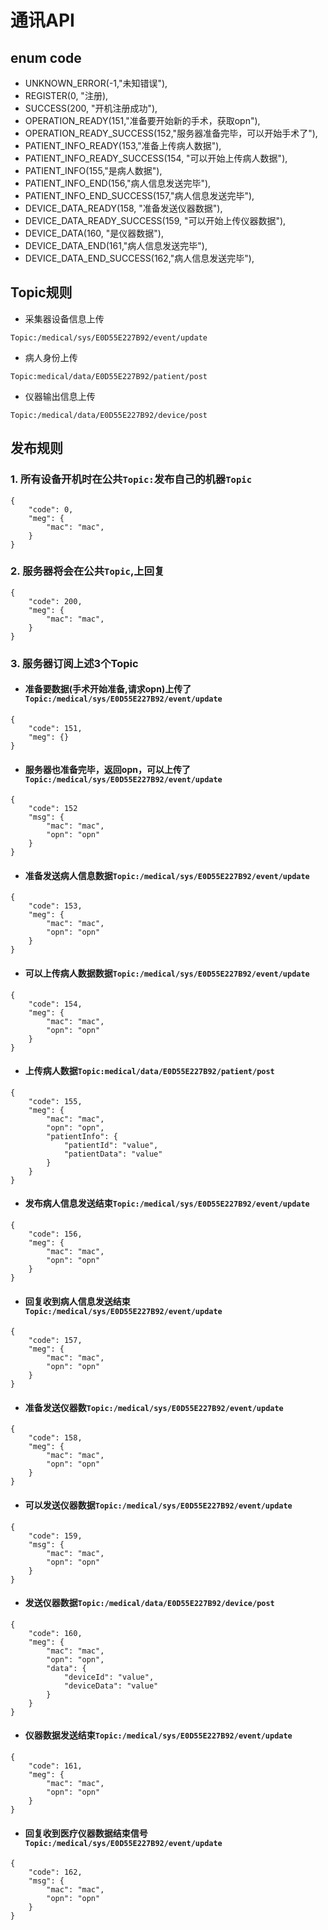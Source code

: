 # 通讯API

## enum code
* UNKNOWN_ERROR(-1,"未知错误"),
* REGISTER(0, "注册),
* SUCCESS(200, "开机注册成功"),
* OPERATION_READY(151,"准备要开始新的手术，获取opn"),
* OPERATION_READY_SUCCESS(152,"服务器准备完毕，可以开始手术了"),
* PATIENT_INFO_READY(153,"准备上传病人数据"),
* PATIENT_INFO_READY_SUCCESS(154, "可以开始上传病人数据"),
* PATIENT_INFO(155,"是病人数据"),
* PATIENT_INFO_END(156,"病人信息发送完毕"),
* PATIENT_INFO_END_SUCCESS(157,"病人信息发送完毕"),
* DEVICE_DATA_READY(158, "准备发送仪器数据"),
* DEVICE_DATA_READY_SUCCESS(159, "可以开始上传仪器数据"),
* DEVICE_DATA(160, "是仪器数据"),
* DEVICE_DATA_END(161,"病人信息发送完毕"),
* DEVICE_DATA_END_SUCCESS(162,"病人信息发送完毕"),

## Topic规则
* 采集器设备信息上传
```
Topic:/medical/sys/E0D55E227B92/event/update
```
* 病人身份上传
```
Topic:medical/data/E0D55E227B92/patient/post
```
* 仪器输出信息上传
```
Topic:/medical/data/E0D55E227B92/device/post
```

## 发布规则
### 1. 所有设备开机时在公共`Topic:`发布自己的机器`Topic`
```
{
    "code": 0,
    "meg": {
        "mac": "mac",
    }
}
```
### 2. 服务器将会在公共`Topic`,上回复
```
{
    "code": 200,
    "meg": {
        "mac": "mac",
    }
}
```
### 3. 服务器订阅上述3个Topic


* #### 准备要数据(手术开始准备,请求opn)上传了`Topic:/medical/sys/E0D55E227B92/event/update`
```
{
    "code": 151,
    "meg": {}
}
```

* #### 服务器也准备完毕，返回opn，可以上传了`Topic:/medical/sys/E0D55E227B92/event/update`
```
{
    "code": 152
    "msg": {
        "mac": "mac",
        "opn": "opn"
    }
}
```

* #### 准备发送病人信息数据`Topic:/medical/sys/E0D55E227B92/event/update`
```
{
    "code": 153,
    "meg": {
        "mac": "mac",
        "opn": "opn"
    }
}
```

* #### 可以上传病人数据数据`Topic:/medical/sys/E0D55E227B92/event/update`
```
{
    "code": 154,
    "meg": {
        "mac": "mac",
        "opn": "opn"
    }
}
```

* #### 上传病人数据`Topic:medical/data/E0D55E227B92/patient/post`
```
{
    "code": 155,
    "meg": {
        "mac": "mac",
        "opn": "opn",       
        "patientInfo": {
            "patientId": "value",
            "patientData": "value"
        }
    }
}
```

* #### 发布病人信息发送结束`Topic:/medical/sys/E0D55E227B92/event/update`
```
{
    "code": 156,
    "meg": {
        "mac": "mac",
        "opn": "opn"
    }
}
```

* #### 回复收到病人信息发送结束`Topic:/medical/sys/E0D55E227B92/event/update`
```
{
    "code": 157,
    "meg": {
        "mac": "mac",
        "opn": "opn"
    }
}
```

* #### 准备发送仪器数`Topic:/medical/sys/E0D55E227B92/event/update`
```
{
    "code": 158,
    "meg": {
        "mac": "mac",
        "opn": "opn"
    }
}
```

* #### 可以发送仪器数据`Topic:/medical/sys/E0D55E227B92/event/update`
```
{
    "code": 159,
    "msg": {
        "mac": "mac",
        "opn": "opn"
    }
}
```

* #### 发送仪器数据`Topic:/medical/data/E0D55E227B92/device/post`
```
{
    "code": 160,
    "meg": {
        "mac": "mac",
        "opn": "opn",
        "data": {
            "deviceId": "value",
            "deviceData": "value"
        }
    }
}
```

* #### 仪器数据发送结束`Topic:/medical/sys/E0D55E227B92/event/update`
```
{
    "code": 161,
    "meg": {  
        "mac": "mac",
        "opn": "opn"
    }
}
```
* #### 回复收到医疗仪器数据结束信号`Topic:/medical/sys/E0D55E227B92/event/update`
```
{
    "code": 162,
    "msg": {
        "mac": "mac",
        "opn": "opn"
    }
}
```